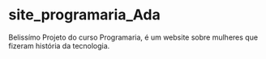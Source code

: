 # site_programaria_Ada
Belissímo Projeto do curso Programaria, é um website sobre mulheres que fizeram história da tecnologia.
